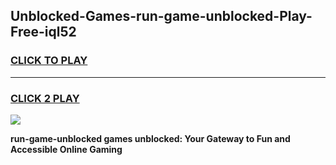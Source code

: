 
## Unblocked-Games-run-game-unblocked-Play-Free-iql52
<h3>
<a href="https://premium76.site?title=run-game-unblocked&ref=15A">CLICK TO PLAY</a></h3>
<hr>

<h3>
<a href="https://premium76.site?title=run-game-unblocked&ref=15A">CLICK 2 PLAY</a>
  
</h3>

<a href="https://premium76.site?title=run-game-unblocked&ref=15A"><img src="https://clearcache.store/games.png"></a>


**run-game-unblocked games unblocked: Your Gateway to Fun and Accessible Online Gaming**
